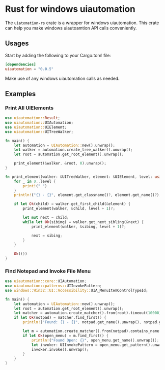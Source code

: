 # Rust for windows uiautomation

The `uiatomation-rs` crate is a wrapper for windows uiautomation. This crate can help you make windows uiautoamtion API calls conveniently.

## Usages

Start by adding the following to your Cargo.toml file:

``` toml
[dependencies]
uiautomation = "0.0.5"
```

Make use of any windows uiautomation calls as needed.

## Examples

### Print All UIElements

``` rust
use uiautomation::Result;
use uiautomation::UIAutomation;
use uiautomation::UIElement;
use uiautomation::UITreeWalker;

fn main() {
    let automation = UIAutomation::new().unwrap();
    let walker = automation.create_tree_walker().unwrap();
    let root = automation.get_root_element().unwrap();

    print_element(&walker, &root, 0).unwrap();
}

fn print_element(walker: &UITreeWalker, element: &UIElement, level: usize) -> Result<()> {
    for _ in 0..level {
        print!(" ")
    }
    println!("{} - {}", element.get_classname()?, element.get_name()?);

    if let Ok(child) = walker.get_first_child(&element) {
        print_element(walker, &child, level + 1)?;

        let mut next = child;
        while let Ok(sibing) = walker.get_next_sibling(&next) {
            print_element(walker, &sibing, level + 1)?;

            next = sibing;
        }
    }
    
    Ok(())
}
```

### Find Notepad and Invoke File Menu

``` rust
use uiautomation::core::UIAutomation;
use uiautomation::patterns::UIInvokePattern;
use windows::Win32::UI::Accessibility::UIA_MenuItemControlTypeId;

fn main() {
    let automation = UIAutomation::new().unwrap();
    let root = automation.get_root_element().unwrap();
    let matcher = automation.create_matcher().from(root).timeout(10000).contains_name("记事本").classname("Notepad");
    if let Ok(notpad) = matcher.find_first() {
        println!("Found: {} - {}", notpad.get_name().unwrap(), notpad.get_classname().unwrap());

        let m = automation.create_matcher().from(notpad).contains_name("文件").control_type(UIA_MenuItemControlTypeId);
        if let Ok(open_menu) = m.find_first() {
            println!("Found Open: {}", open_menu.get_name().unwrap());
            let invoker: UIInvokePattern = open_menu.get_pattern().unwrap();
            invoker.invoke().unwrap();
        }
    }
}
```
